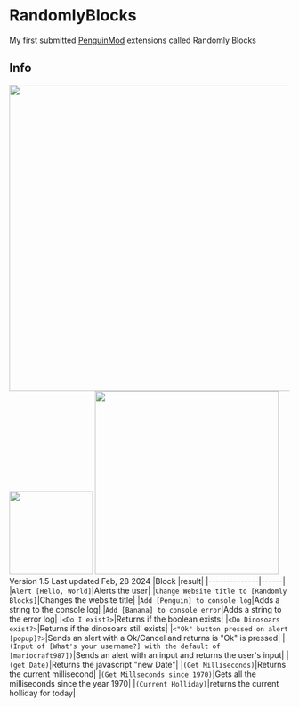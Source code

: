 # RandomlyBlocks
My first submitted [PenguinMod](https://penguinmod.com) extensions called Randomly Blocks
## Info
<img src="https://github.com/mariocraft987/RandomlyBlocks/assets/154646419/f3a2edb0-d468-4648-a558-70a03f32e6fe" width="550"><br/>
<img src="https://github.com/mariocraft987/RandomlyBlocks/assets/154646419/235c055b-8b70-4032-a3af-7f373bc08c5e" width="150">
<img src="https://github.com/mariocraft987/RandomlyBlocks/assets/154646419/c55768de-42e7-42eb-938a-1b0335602ade" width="330">
<br/>
Version 1.5
Last updated Feb, 28 2024
|Block        |result|
|--------------|------|
|`Alert [Hello, World]`|Alerts the user|
|`Change Website title to [Randomly Blocks]`|Changes the website title|
|`Add [Penguin] to console log`|Adds a string to the console log|
|`Add [Banana] to console error`|Adds a string to the error log|
|`<Do I exist?>`|Returns if the boolean exists|
|`<Do Dinosoars exist?>`|Returns if the dinosoars still exists|
|`<"Ok" button pressed on alert [popup]?>`|Sends an alert with a Ok/Cancel and returns is "Ok" is pressed|
|`(Input of [What's your username?] with the default of [mariocraft987])`|Sends an alert with an input and returns the user's input|
|`(get Date)`|Returns the javascript "new Date"|
|`(Get Milliseconds)`|Returns the current millisecond|
|`(Get Millseconds since 1970)`|Gets all the milliseconds since the year 1970|
|`(Current Holliday)`|returns the current holliday for today|
